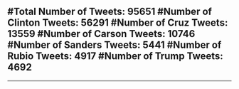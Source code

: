 #Total Number of Tweets: 95651 
#Number of Clinton Tweets: 56291
#Number of Cruz Tweets: 13559
#Number of Carson Tweets: 10746
#Number of Sanders Tweets: 5441
#Number of Rubio Tweets: 4917
#Number of Trump Tweets: 4692
---
---

